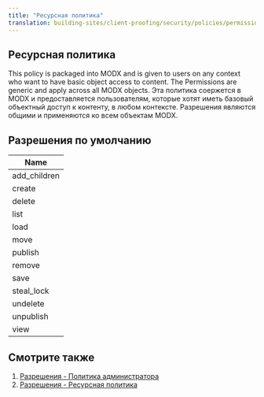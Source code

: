```yaml
---
title: "Ресурсная политика"
translation: building-sites/client-proofing/security/policies/permissions/resource-policy
---
```


## Ресурсная политика

This policy is packaged into MODX and is given to users on any context who want to have basic object access to content. The Permissions are generic and apply across all MODX objects.
Эта политика соержется в MODX и предоставляется пользователям, которые хотят иметь базовый объектный доступ к контенту, в любом контексте. Разрешения являются общими и применяются ко всем объектам MODX.

## Разрешения по умолчанию

| Name |
|------|
| add\_children |
| create |
| delete |
| list |
| load |
| move |
| publish |
| remove |
| save |
| steal\_lock |
| undelete |
| unpublish |
| view |

## Смотрите также

1. [Разрешения - Политика администратора](building-sites/client-proofing/security/policies/permissions/administrator-policy)
2. [Разрешения - Ресурсная политика](building-sites/client-proofing/security/policies/permissions/resource-policy)
